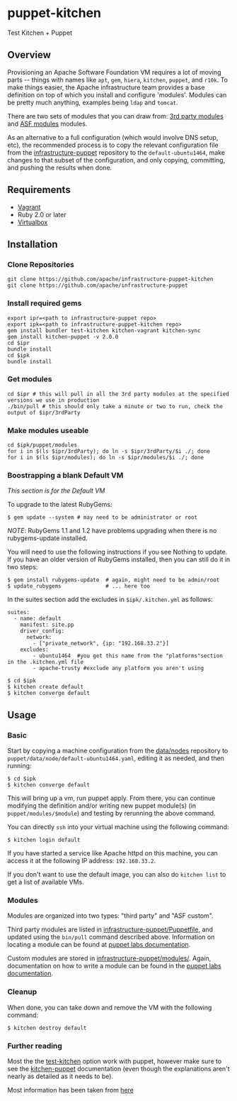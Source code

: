 puppet-kitchen
==============

Test Kitchen + Puppet

Overview
--------

Provisioning an Apache Software Foundation VM requires a lot of moving parts
-- things with names like `apt`, `gem`, `hiera`, `kitchen`, `puppet`, and
`r10k`.  To make things easier, the Apache infrastructure team provides a base
definition on top of which you install and configure 'modules'.  Modules can
be pretty much anything, examples being `ldap` and `tomcat`.

There are two sets of modules that you can draw from: [3rd party modules](https://github.com/apache/infrastructure-puppet/blob/deployment/Puppetfile) and [ASF modules](https://github.com/apache/infrastructure-puppet/tree/deployment/modules) modules.

As an alternative to a full configuration (which would involve DNS setup,
etc), the recommended process is to copy the relevant configuration file from
the [infrastructure-puppet](https://github.com/apache/infrastructure-puppet)
repository to the `default-ubuntu1464`, make changes to that subset of the
configuration, and only copying, committing, and pushing the results when
done.

Requirements
------------

+ [Vagrant](https://www.vagrantup.com/)
+ Ruby 2.0 or later
+ [Virtualbox](https://www.virtualbox.org/)

Installation
------------

### Clone Repositories

```
git clone https://github.com/apache/infrastructure-puppet-kitchen
git clone https://github.com/apache/infrastructure-puppet
```

### Install required gems

```
export ipr=<path to infrastructure-puppet repo>
export ipk=<path to infrastructure-puppet-kitchen repo>
gem install bundler test-kitchen kitchen-vagrant kitchen-sync
gem install kitchen-puppet -v 2.0.0
cd $ipr
bundle install
cd $ipk
bundle install
```

### Get modules

```
cd $ipr # this will pull in all the 3rd party modules at the specified versions we use in production
./bin/pull # this should only take a minute or two to run, check the output of $ipr/3rdParty
```

### Make modules useable

```
cd $ipk/puppet/modules
for i in $(ls $ipr/3rdParty); do ln -s $ipr/3rdParty/$i ./; done
for i in $(ls $ipr/modules); do ln -s $ipr/modules/$i ./; done
```

### Boostrapping a blank Default VM

*This section is for the Default VM*

To upgrade to the latest RubyGems:

    $ gem update --system # may need to be administrator or root

*NOTE*: RubyGems 1.1 and 1.2 have problems upgrading when there is no rubygems-update installed.

You will need to use the following instructions if you see Nothing to update. If you have an older version of RubyGems installed,
then you can still do it in two steps:

    $ gem install rubygems-update  # again, might need to be admin/root
    $ update_rubygems              # ... here too

In the suites section add the excludes in `$ipk/.kitchen.yml`  as follows:
```
suites:
  - name: default
    manifest: site.pp
    driver_config:
      network:
        - ["private_network", {ip: "192.168.33.2"}]
    excludes:
        - ubuntu1464  #you get this name from the "platforms"section in the .kitchen.yml file
        - apache-trusty #exclude any platform you aren't using
```

    $ cd $ipk
    $ kitchen create default
    $ kitchen converge default

Usage
-----

### Basic

Start by copying a machine configuration from the
[data/nodes](https://github.com/apache/infrastructure-puppet/tree/deployment/data/nodes)
repository to ``puppet/data/node/default-ubuntu1464.yaml``, editing it as
needed, and then running:

    $ cd $ipk
    $ kitchen converge default

This will bring up a vm, run puppet apply. From there, you can continue modifying the definition and/or writing new puppet module(s) (in ```puppet/modules/$module```) and testing by rerunning the above command.

You can directly `ssh` into your virtual machine using the following command:

    $ kitchen login default

If you have started a service like Apache httpd on this machine, you can
access it at the following IP address: `192.168.33.2`.

If you don't want to use the default image, you can also do `kitchen list` to get a list of available VMs.

### Modules

Modules are organized into two types: "third party" and "ASF custom".

Third party modules are listed in
[infrastructure-puppet/Puppetfile](https://raw.githubusercontent.com/apache/infrastructure-puppet/deployment/Puppetfile),
and updated using the `bin/pull` command described above.  Information on
locating a module can be found at
[puppet labs documentation](http://docs.puppetlabs.com/puppet/4.3/reference/quick_start_module_install_nix.html).

Custom modules are stored in
[infrastructure-puppet/modules/](https://github.com/apache/infrastructure-puppet/tree/deployment/modules).  Again, documentation on how to write a module can be found in the [puppet labs documentation](http://docs.puppetlabs.com/puppet/4.3/reference/quick_writing_nix.html).

### Cleanup

When done, you can take down and remove the VM with the following command:

    $ kitchen destroy default

### Further reading

Most the the [test-kitchen](https://github.com/test-kitchen/test-kitchen#usage)
option work with puppet, however make sure to see
the [kitchen-puppet](https://github.com/neillturner/kitchen-puppet/blob/master/provisioner_options.md)
documentation (even though the explanations aren't nearly as detailed as it needs to be).

Most information has been taken from [here](http://ehaselwanter.com/en/blog/2014/05/08/using-test-kitchen-with-puppet/)
